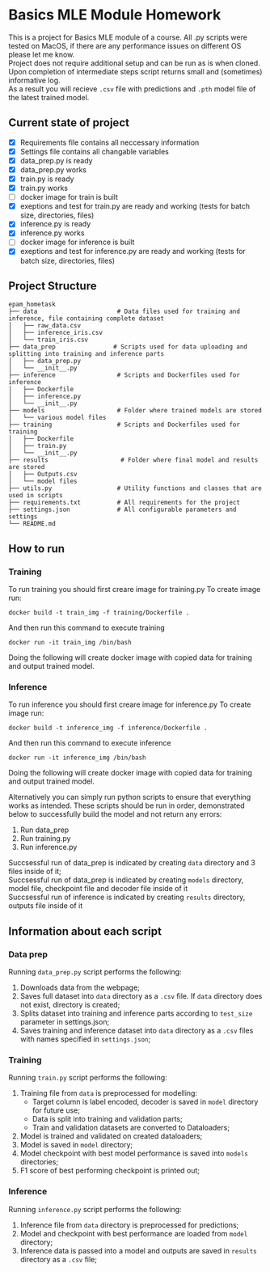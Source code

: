 # Basics MLE Module Homework
This is a project for Basics MLE module of a course. All .py scripts were tested on MacOS, if there are any performance issues on different OS please let me know. <br />
Project does not require additional setup and can be run as is when cloned. <br />
Upon completion of intermediate steps script returns small and (sometimes) informative log.<br />
As a result you will recieve <code>.csv</code> file with predictions and <code>.pth</code> model file of the latest trained model.<br />
## Current state of project

- [x] Requirements file contains all neccessary information
- [x] Settings file contains all changable variables
- [x] data_prep.py is ready
- [x] data_prep.py works
- [x] train.py is ready
- [x] train.py works
- [ ] docker image for train is built
- [x] exeptions and test for train.py are ready and working (tests for batch size, directories, files)
- [x] inference.py is ready
- [x] inference.py works
- [ ] docker image for inference is built
- [x] exeptions and test for inference.py are ready and working (tests for batch size, directories, files)

## Project Structure

~~~
epam_hometask
├── data                      # Data files used for training and inference, file containing complete dataset
│   ├── raw_data.csv
│   ├── inference_iris.csv
│   └── train_iris.csv
├── data_prep                # Scripts used for data uploading and splitting into training and inference parts
│   ├── data_prep.py
│   └── __init__.py           
├── inference                 # Scripts and Dockerfiles used for inference
│   ├── Dockerfile
│   ├── inference.py
│   └── __init__.py
├── models                    # Folder where trained models are stored
│   └── various model files
├── training                  # Scripts and Dockerfiles used for training
│   ├── Dockerfile
│   ├── train.py
│   └── __init__.py
├── results                    # Folder where final model and results are stored
│   ├── Outputs.csv
│   └── model files
├── utils.py                  # Utility functions and classes that are used in scripts
├── requirements.txt          # All requirements for the project
├── settings.json             # All configurable parameters and settings
└── README.md
~~~
## How to run
### Training
To run training you should first creare image for training.py
To create image run:
~~~
docker build -t train_img -f training/Dockerfile .
~~~
And then run this command to execute training
~~~
docker run -it train_img /bin/bash 
~~~
Doing the following will create docker image with copied data for training and output trained model.
### Inference
To run inference you should first creare image for inference.py
To create image run:
~~~
docker build -t inference_img -f inference/Dockerfile .
~~~
And then run this command to execute inference
~~~
docker run -it inference_img /bin/bash 
~~~
Doing the following will create docker image with copied data for training and output trained model.

Alternatively you can simply run python scripts to ensure that everything works as intended. 
These scripts should be run in order, demonstrated below to successfully build the model and not return any errors:

1. Run data_prep
2. Run training.py
3. Run inference.py

Succsessful run of data_prep is indicated by creating <code>data</code> directory and 3 files inside of it;  
Succsessful run of data_prep is indicated by creating <code>models</code> directory, model file, checkpoint file and decoder file inside of it  
Succsessful run of inference is indicated by creating <code>results</code> directory, outputs file inside of it  

## Information about each script

### Data prep
Running <code>data_prep.py</code> script performs the following:  
1. Downloads data from the webpage;
2. Saves full dataset into <code>data</code> directory as a <code>.csv</code> file. If <code>data</code> directory does not exist, directory is created;
3. Splits dataset into training and inference parts according to <code>test_size</code> parameter in settings.json;
4. Saves training and inference dataset into <code>data</code> directory as a <code>.csv</code> files with names specified in <code>settings.json</code>;

### Training
Running <code>train.py</code> script performs the following:  
1. Training file from <code>data</code> is preprocessed for modelling:
    <ul>
     <li> Target column is label encoded, decoder is saved in <code>model</code> directory for future use;</li>
     <li> Data is split into training and validation parts;</li>
     <li> Train and validation datasets are converted to Dataloaders;</li>
    </ul>
2. Model is trained and validated on created dataloaders;
3. Model is saved in <code>model</code> directory;
4. Model checkpoint with best model performance is saved into <code>models</code> directories;
5. F1 score of best performing checkpoint is printed out;

### Inference
Running <code>inference.py</code> script performs the following:  
1. Inference file from <code>data</code> directory is preprocessed for predictions;
2. Model and checkpoint with best performance are loaded from <code>model</code> directory;
3. Inference data is passed into a model and outputs are saved in <code>results</code> directory as a <code>.csv</code> file;
